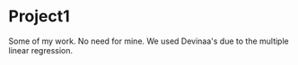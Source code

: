# Project1
Some of my work. No need for mine. We used Devinaa's due to the multiple linear regression.
